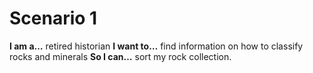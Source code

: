 # Scenario 1

**I am a…** retired historian
**I want to…** find information on how to classify rocks and minerals
**So I can…** sort my rock collection.